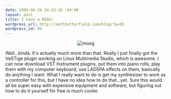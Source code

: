 ```yaml
--- 
date: 2009-06-26 14:33:10 -04:00
layout: post
title: I have a MOOG!
wordpress_url: http://mattbutterfield.com/blog/?p=95
wordpress_id: 95
---
```

<p style="text-align: center;"><img class="aligncenter" src="http://www.mattbutterfield.com/blogpics/moog.png" alt="moog" /></p>

Well...kinda.  It's actually much more than that.  Really I just finally got the VeSTige plugin working on Linux Multimedia Studio, which is awesome.  I can now download VST Instrument plugins, put them into piano rolls, play them with my computer keyboard, use LADSPA effects on them, basically do anything I want.  What I really want to do is get my synthesizer to work as a controller for this, but I have no idea how to do that...yet.  Sure this would all be super easy with expensive equipment and software, but figuring out how to do it yourself for free is much cooler.
